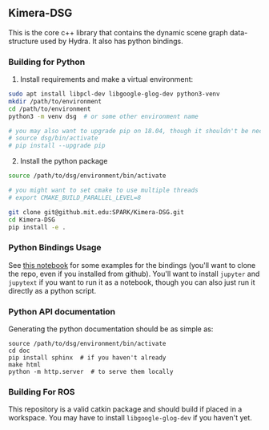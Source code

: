 ## Kimera-DSG

This is the core c++ library that contains the dynamic scene graph data-structure used by Hydra. It also has python bindings.

### Building for Python

  1. Install requirements and make a virtual environment:

```bash
sudo apt install libpcl-dev libgoogle-glog-dev python3-venv
mkdir /path/to/environment
cd /path/to/environment
python3 -m venv dsg  # or some other environment name

# you may also want to upgrade pip on 18.04, though it shouldn't be necessary
# source dsg/bin/activate
# pip install --upgrade pip
```

  2. Install the python package
```bash
source /path/to/dsg/environment/bin/activate

# you might want to set cmake to use multiple threads
# export CMAKE_BUILD_PARALLEL_LEVEL=8

git clone git@github.mit.edu:SPARK/Kimera-DSG.git
cd Kimera-DSG
pip install -e .
```

### Python Bindings Usage

See [this notebook](notebooks/bindings_demo.py) for some examples for the bindings (you'll want to clone the repo, even if you installed from github).  You'll want to install `jupyter` and `jupytext` if you want to run it as a notebook, though you can also just run it directly as a python script.

### Python API documentation

Generating the python documentation should be as simple as:

```
source /path/to/dsg/environment/bin/activate
cd doc
pip install sphinx  # if you haven't already
make html
python -m http.server  # to serve them locally
```

### Building For ROS

This repository is a valid catkin package and should build if placed in a workspace. You may have to install `libgoogle-glog-dev` if you haven't yet.
